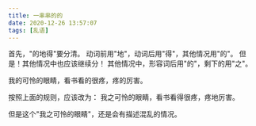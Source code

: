 ```yaml
---
title: 一串串的的
date: 2020-12-26 13:57:07
tags: [乱语]
---
```


首先，"的地得"要分清。
动词前用"地"，动词后用"得"，其他情况用"的"。
但是！其他情况中也应该继续分！
其他情况中，形容词后用"的"，剩下的用"之"。

我的可怜的眼睛，看书看的很疼，疼的厉害。

按照上面的规则，应该改为：
我之可怜的眼睛，看书看得很疼，疼地厉害。

但是这个"我之可怜的眼睛"，还是会有描述混乱的情况。
